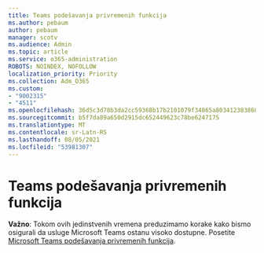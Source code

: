 ```yaml
---
title: Teams podešavanja privremenih funkcija
ms.author: pebaum
author: pebaum
manager: scotv
ms.audience: Admin
ms.topic: article
ms.service: o365-administration
ROBOTS: NOINDEX, NOFOLLOW
localization_priority: Priority
ms.collection: Adm_O365
ms.custom:
- "9002315"
- "4511"
ms.openlocfilehash: 36d5c3d78b3da2cc59368b17b2101079f34865a80341238386041446fb972abe
ms.sourcegitcommit: b5f7da89a650d2915dc652449623c78be6247175
ms.translationtype: MT
ms.contentlocale: sr-Latn-RS
ms.lasthandoff: 08/05/2021
ms.locfileid: "53981307"
---
```

# <a name="teams-temporary-feature-adjustments"></a>Teams podešavanja privremenih funkcija

**Važno**: Tokom ovih jedinstvenih vremena preduzimamo korake kako bismo osigurali da usluge Microsoft Teams ostanu visoko dostupne. Posetite [Microsoft Teams podešavanja privremenih funkcija](https://admin.microsoft.com/Adminportal/Home?source=applauncher#MessageCenter?id=MC206581).
